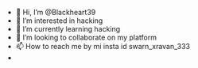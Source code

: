 - 👋 Hi, I’m @Blackheart39
- 👀 I’m interested in hacking
- 🌱 I’m currently learning hacking
- 💞️ I’m looking to collaborate on my platform
- 📫 How to reach me by mi insta id swarn_xravan_333
- 

<!---
Blackheart39/Blackheart39 is a ✨ special ✨ repository because its `README.md` (this file) appears on your GitHub profile.
You can click the Preview link to take a look at your changes.
--->
